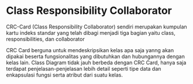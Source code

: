 # Class Responsibility Collaborator

CRC-Card (Class Responsibility Collaborator) sendiri merupakan kumpulan 
kartu indeks standar yang telah dibagi menjadi tiga bagian yaitu class, responsibilities, dan collaborator

 CRC Card berguna untuk mendeskripsikan kelas apa saja yanng akan dipakai beserta fungsionalitas yang dibutuhkan dan hubungannya dengan kelas lain. Class Diagram tidak jauh berbeda dengan CRC Card, hanya saja terdapat penjelasan-penjelasan lebih detail seperti tipe data dan enkapsulasi fungsi serta atribut dari suatu kelas.